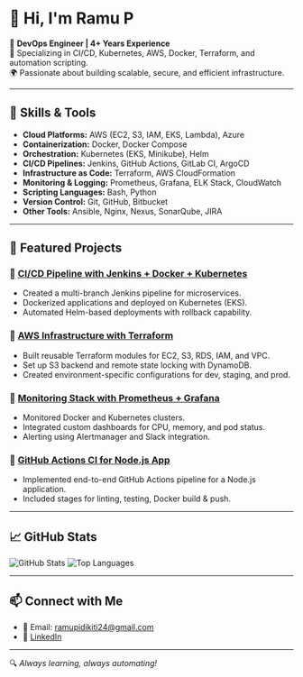 # 👋 Hi, I'm Ramu P

💼 **DevOps Engineer | 4+ Years Experience**  
🔧 Specializing in CI/CD, Kubernetes, AWS, Docker, Terraform, and automation scripting.  
🌍 Passionate about building scalable, secure, and efficient infrastructure.

---

## 🚀 Skills & Tools

- **Cloud Platforms:** AWS (EC2, S3, IAM, EKS, Lambda), Azure  
- **Containerization:** Docker, Docker Compose  
- **Orchestration:** Kubernetes (EKS, Minikube), Helm  
- **CI/CD Pipelines:** Jenkins, GitHub Actions, GitLab CI, ArgoCD  
- **Infrastructure as Code:** Terraform, AWS CloudFormation  
- **Monitoring & Logging:** Prometheus, Grafana, ELK Stack, CloudWatch  
- **Scripting Languages:** Bash, Python  
- **Version Control:** Git, GitHub, Bitbucket  
- **Other Tools:** Ansible, Nginx, Nexus, SonarQube, JIRA

---

## 📂 Featured Projects

### 🔹 [CI/CD Pipeline with Jenkins + Docker + Kubernetes](https://github.com/ramudevops/jenkins-k8s-pipeline)
- Created a multi-branch Jenkins pipeline for microservices.
- Dockerized applications and deployed on Kubernetes (EKS).
- Automated Helm-based deployments with rollback capability.

### 🔹 [AWS Infrastructure with Terraform](https://github.com/ramudevops/aws-terraform-infra)
- Built reusable Terraform modules for EC2, S3, RDS, IAM, and VPC.
- Set up S3 backend and remote state locking with DynamoDB.
- Created environment-specific configurations for dev, staging, and prod.

### 🔹 [Monitoring Stack with Prometheus + Grafana](https://github.com/ramudevops/prometheus-grafana-monitoring)
- Monitored Docker and Kubernetes clusters.
- Integrated custom dashboards for CPU, memory, and pod status.
- Alerting using Alertmanager and Slack integration.

### 🔹 [GitHub Actions CI for Node.js App](https://github.com/ramudevops/github-actions-nodejs)
- Implemented end-to-end GitHub Actions pipeline for a Node.js application.
- Included stages for linting, testing, Docker build & push.

---

## 📈 GitHub Stats

![GitHub Stats](https://github-readme-stats.vercel.app/api?username=ramudevops&show_icons=true&theme=tokyonight)
![Top Languages](https://github-readme-stats.vercel.app/api/top-langs/?username=ramudevops&layout=compact&theme=tokyonight)

---

## 📫 Connect with Me

- 📧 Email: ramupidikiti24@gmail.com  
- 💼 [LinkedIn](https://www.linkedin.com/in/ramu-pidikiti/)


---

🔍 *Always learning, always automating!*
